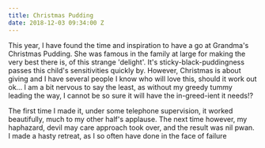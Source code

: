 ```yaml
---
title: Christmas Pudding
date: 2018-12-03 09:34:00 Z
---
```


This year, I have found the time and inspiration to have a go at Grandma's Christmas Pudding. She was famous in the family at large for making the very best there is, of this strange 'delight'. It's sticky-black-puddingness passes this child's sensitivities quickly by. However, Christmas is about giving and I have several people I know who will love this, should it work out ok... I am a bit nervous to say the least, as without my greedy tummy leading the way, I cannot be so sure it will have the in-greed-ient it needs!?

The first time I made it, under some telephone supervision, it worked beautifully, much to my other half's applause. The next time however, my haphazard, devil may care approach took over, and the result was nil pwan. I made a hasty retreat, as I so often have done in the face of failure